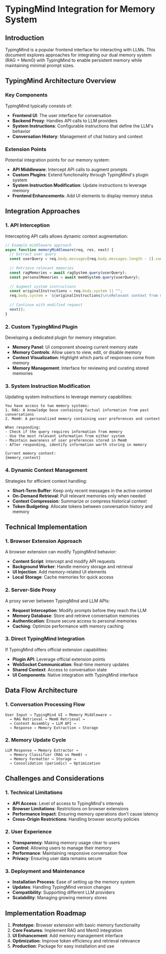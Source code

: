 # TypingMind Integration for Memory System

## Introduction

TypingMind is a popular frontend interface for interacting with LLMs. This document explores approaches for integrating our dual memory system (RAG + Mem0) with TypingMind to enable persistent memory while maintaining minimal prompt sizes.

## TypingMind Architecture Overview

### Key Components

TypingMind typically consists of:

- **Frontend UI**: The user interface for conversation
- **Backend Proxy**: Handles API calls to LLM providers
- **System Instructions**: Configurable instructions that define the LLM's behavior
- **Conversation History**: Management of chat history and context

### Extension Points

Potential integration points for our memory system:

- **API Middleware**: Intercept API calls to augment prompts
- **Custom Plugins**: Extend functionality through TypingMind's plugin system
- **System Instruction Modification**: Update instructions to leverage memory
- **Frontend Enhancements**: Add UI elements to display memory status

## Integration Approaches

### 1. API Interception

Intercepting API calls allows dynamic context augmentation:

```javascript
// Example middleware approach
async function memoryMiddleware(req, res, next) {
  // Extract user query
  const userQuery = req.body.messages[req.body.messages.length - 1].content;
  
  // Retrieve relevant memories
  const ragMemories = await ragSystem.query(userQuery);
  const personalMemories = await mem0System.query(userQuery);
  
  // Augment system instructions
  const originalInstructions = req.body.system || "";
  req.body.system = `${originalInstructions}\n\nRelevant context from memory system:\n${ragMemories}\n\nPersonal context:\n${personalMemories}`;
  
  // Continue with modified request
  next();
}
```

### 2. Custom TypingMind Plugin

Developing a dedicated plugin for memory integration:

- **Memory Panel**: UI component showing current memory state
- **Memory Controls**: Allow users to view, edit, or disable memory
- **Context Visualization**: Highlight which parts of responses come from memory
- **Memory Management**: Interface for reviewing and curating stored memories

### 3. System Instruction Modification

Updating system instructions to leverage memory capabilities:

```
You have access to two memory systems:
1. RAG: A knowledge base containing factual information from past conversations
2. Mem0: A personalized memory containing user preferences and context

When responding:
- Check if the query requires information from memory
- Use the most relevant information from either system
- Maintain awareness of user preferences stored in Mem0
- After responding, identify information worth storing in memory

Current memory context:
{memory_context}
```

### 4. Dynamic Context Management

Strategies for efficient context handling:

- **Short-Term Buffer**: Keep only recent messages in the active context
- **On-Demand Retrieval**: Pull relevant memories only when needed
- **Context Compression**: Summarize or compress historical context
- **Token Budgeting**: Allocate tokens between conversation history and memory

## Technical Implementation

### 1. Browser Extension Approach

A browser extension can modify TypingMind behavior:

- **Content Script**: Intercept and modify API requests
- **Background Worker**: Handle memory storage and retrieval
- **UI Injection**: Add memory-related UI elements
- **Local Storage**: Cache memories for quick access

### 2. Server-Side Proxy

A proxy server between TypingMind and LLM APIs:

- **Request Interception**: Modify prompts before they reach the LLM
- **Memory Database**: Store and retrieve conversation memories
- **Authentication**: Ensure secure access to personal memories
- **Caching**: Optimize performance with memory caching

### 3. Direct TypingMind Integration

If TypingMind offers official extension capabilities:

- **Plugin API**: Leverage official extension points
- **WebSocket Communication**: Real-time memory updates
- **Shared Context**: Access to conversation state
- **UI Components**: Native integration with TypingMind interface

## Data Flow Architecture

### 1. Conversation Processing Flow

```
User Input → TypingMind UI → Memory Middleware → 
  → RAG Retrieval → Mem0 Retrieval → 
  → Context Assembly → LLM API → 
  → Response → Memory Extraction → Storage
```

### 2. Memory Update Cycle

```
LLM Response → Memory Extractor → 
  → Memory Classifier (RAG vs Mem0) → 
  → Memory Formatter → Storage → 
  → Consolidation (periodic) → Optimization
```

## Challenges and Considerations

### 1. Technical Limitations

- **API Access**: Level of access to TypingMind's internals
- **Browser Limitations**: Restrictions on browser extensions
- **Performance Impact**: Ensuring memory operations don't cause latency
- **Cross-Origin Restrictions**: Handling browser security policies

### 2. User Experience

- **Transparency**: Making memory usage clear to users
- **Control**: Allowing users to manage their memory
- **Performance**: Maintaining responsive conversation flow
- **Privacy**: Ensuring user data remains secure

### 3. Deployment and Maintenance

- **Installation Process**: Ease of setting up the memory system
- **Updates**: Handling TypingMind version changes
- **Compatibility**: Supporting different LLM providers
- **Scalability**: Managing growing memory stores

## Implementation Roadmap

1. **Prototype**: Browser extension with basic memory functionality
2. **Core Features**: Implement RAG and Mem0 integration
3. **UI Enhancement**: Add memory management interface
4. **Optimization**: Improve token efficiency and retrieval relevance
5. **Production**: Package for easy installation and use
